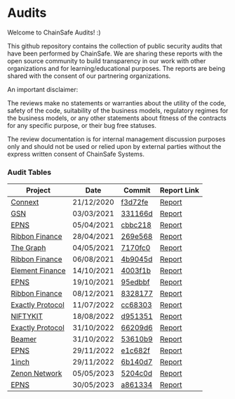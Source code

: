 # Audits
Welcome to ChainSafe Audits! :)

This github repository contains the collection of public security audits that have been performed by ChainSafe. We are sharing these reports with the open source community to build transparency in our work with other organizations and for learning/educational purposes. The reports are being shared with the consent of our partnering organizations.

An important disclaimer:

The reviews make no statements or warranties about the utility of the code, safety of the code, suitability of the business models, regulatory regimes for the business models, or any other statements about fitness of the contracts for any specific purpose, or their bug free statuses.

The review documentation is for internal management discussion purposes only and should not be used or relied upon by external parties without the express written consent of ChainSafe Systems.


### Audit Tables

| Project | Date | Commit | Report Link |
| -------- | -------- | -------- | -------- |
| [Connext](https://connext.network/)| 21/12/2020     | [f3d72fe](https://github.com/connext/vector/releases/tag/vector-0.0.17)     | [Report](/Connext/connext-12-2020.pdf)|
| [GSN](https://opengsn.org/)| 03/03/2021     | [331166d](https://github.com/opengsn/gsn/tree/release)     | [Report](/GSN/opengsn-03-2021.pdf)  |
| [EPNS](https://epns.io/)| 05/04/2021     | [cbbc218](https://github.com/ethereum-push-notification-service/epns-smart-contracts-genesis/tree/cbbc2183308f9f7c722aecb6a1c565ce16273be0)     | [Report](/EPNS/epns-protocol-03-2021.pdf)  |
| [Ribbon Finance](https://www.ribbon.finance/)| 28/04/2021     | [269e568](https://github.com/ribbon-finance/audit/tree/269e56845e76849855abe20f2dea5c5c5da52750)     | [Report](/Ribbon%20Finance/ribbon-finance-04-2021.pdf)  |
| [The Graph](https://edgeandnode.com/)| 04/05/2021     | [7170fc0](https://github.com/graphprotocol/contracts/commit/7170fc04a210c9158712edd81b797702f82fcff6)     | [Report](/The%20Graph/thegraph-04-2021.pdf)  |
| [Ribbon Finance](https://www.ribbon.finance/)| 06/08/2021     | [4b9045d](https://github.com/ribbon-finance/ribbon-v2/tree/4b9045d69a20a505b823f2cb8c32cdc3c6e3b79f)     | [Report](/Ribbon%20Finance/RibbonV2-July-2021.pdf)  |
| [Element Finance](https://www.element.fi/)| 14/10/2021     | [4003f1b](https://github.com/element-fi/council/tree/4003f1bf818eec73cba545d49ecf1f897aa0f203)     | [Report](/Element%20Finance/element-finance-10-2021.pdf)  |
| [EPNS](https://epns.io/)| 19/10/2021     | [95edbbf](https://github.com/ethereum-push-notification-service/epns-protocol-staging/tree/95edbbf783cb862202079206b255bd8476548d4f)     | [Report](/EPNS/epns-protocol-10-2021.pdf)  |
| [Ribbon Finance](https://www.ribbon.finance/)| 08/12/2021     | [8328177](https://github.com/ribbon-finance/ribbon-v2/tree/8328177fc188a344ea22591e872077d100a9e8a3)     | [Report](/Ribbon%20Finance/ribbon-finance-11-2021.pdf)  |
| [Exactly Protocol](https://exact.ly/)| 11/07/2022     | [cc68303](https://github.com/exactly-protocol/protocol/tree/cc68303704cf9a3aaad0bfc49968033acc42a63b)     | [Report](/Exactly%20Protocol/exactly-finance-05-2022.pdf)  |
| [NIFTYKIT](https://niftykit.com/)| 18/08/2022     | [d951351](https://github.com/niftykit-inc/niftykit-contracts/tree/d951351a75902336f7ab5d49f5f3e492a1dc312e)     | [Report](/NIFTYKIT/niftykit-v2-08-2022.pdf)  |
| [Exactly Protocol](https://exact.ly/)| 31/10/2022     | [66209d6](https://github.com/exactly-protocol/protocol/commit/66209d6c44a6180bb7fbdc0bc4f46f292d2315a4)     | [Report](/Exactly%20Protocol/exactly-protocol-10-2022.pdf)  |
| [Beamer](https://beamerbridge.com/)| 31/10/2022     | [53610b9](https://github.com/beamer-bridge/beamer/tree/53610b9b890e75e724d1996033e05ea5e0823984)     | [Report](/Beamer/beamer-01-2023.pdf)  |
| [EPNS](https://epns.io/)| 29/11/2022     | [e1c682f](https://github.com/ethereum-push-notification-service/push-protocol-staging/tree/e1c682fe2a5fc2658bd3f73c6984a18d71b083b1)     | [Report](/EPNS/epns-protocol-11-2022.pdf)  |
| [1inch](https://1inch.io/)| 29/11/2022     | [6b140d7](https://github.com/1inch/farming/tree/6b140d74cc751360e6f72d4ea68d8f3caea09bce)     | [Report](/1inch/1inch-11-2022.pdf)  |
| [Zenon Network](https://zenon.network/)| 05/05/2023     | [5204c0d](https://github.com/HyperCore-Team/evm-bridge-contracts/tree/5204c0df4e0a2a1bcaa69e5fa22c9131c09e76e9)     | [Report](/Zenon%20Network/zenon-05-2023.pdf)  |
| [EPNS](https://epns.io/)| 30/05/2023     | [a861334](https://github.com/ethereum-push-notification-service/push-smart-contracts/tree/a8613344feefc686e6881d96b69a04b31206ec1f)     | [Report](/EPNS/epns-protocol-05-2023.pdf)  |
